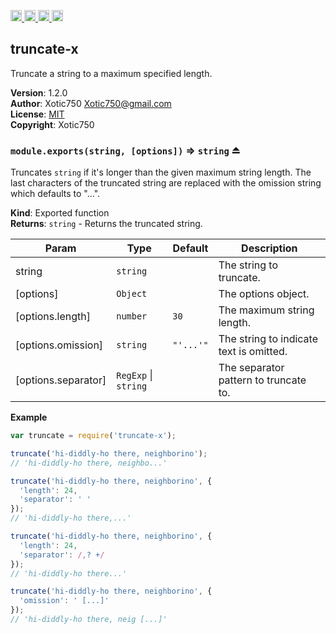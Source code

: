 <a href="https://travis-ci.org/Xotic750/truncate-x"
   title="Travis status">
<img
   src="https://travis-ci.org/Xotic750/truncate-x.svg?branch=master"
   alt="Travis status" height="18"/>
</a>
<a href="https://david-dm.org/Xotic750/truncate-x"
   title="Dependency status">
<img src="https://david-dm.org/Xotic750/truncate-x.svg"
   alt="Dependency status" height="18"/>
</a>
<a href="https://david-dm.org/Xotic750/truncate-x#info=devDependencies"
   title="devDependency status">
<img src="https://david-dm.org/Xotic750/truncate-x/dev-status.svg"
   alt="devDependency status" height="18"/>
</a>
<a href="https://badge.fury.io/js/truncate-x" title="npm version">
<img src="https://badge.fury.io/js/truncate-x.svg"
   alt="npm version" height="18"/>
</a>
<a name="module_truncate-x"></a>

## truncate-x
Truncate a string to a maximum specified length.

**Version**: 1.2.0  
**Author**: Xotic750 <Xotic750@gmail.com>  
**License**: [MIT](&lt;https://opensource.org/licenses/MIT&gt;)  
**Copyright**: Xotic750  
<a name="exp_module_truncate-x--module.exports"></a>

### `module.exports(string, [options])` ⇒ <code>string</code> ⏏
Truncates `string` if it's longer than the given maximum string length.
The last characters of the truncated string are replaced with the omission
string which defaults to "...".

**Kind**: Exported function  
**Returns**: <code>string</code> - Returns the truncated string.  

| Param | Type | Default | Description |
| --- | --- | --- | --- |
| string | <code>string</code> |  | The string to truncate. |
| [options] | <code>Object</code> |  | The options object. |
| [options.length] | <code>number</code> | <code>30</code> | The maximum string length. |
| [options.omission] | <code>string</code> | <code>&quot;&#x27;...&#x27;&quot;</code> | The string to indicate text is omitted. |
| [options.separator] | <code>RegExp</code> \| <code>string</code> |  | The separator pattern to truncate to. |

**Example**  
```js
var truncate = require('truncate-x');

truncate('hi-diddly-ho there, neighborino');
// 'hi-diddly-ho there, neighbo...'

truncate('hi-diddly-ho there, neighborino', {
  'length': 24,
  'separator': ' '
});
// 'hi-diddly-ho there,...'

truncate('hi-diddly-ho there, neighborino', {
  'length': 24,
  'separator': /,? +/
});
// 'hi-diddly-ho there...'

truncate('hi-diddly-ho there, neighborino', {
  'omission': ' [...]'
});
// 'hi-diddly-ho there, neig [...]'
```
